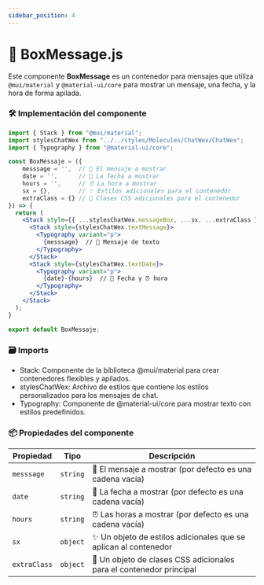 ```yaml
---
sidebar_position: 4
---
```


# 📨 BoxMessage.js

Este componente **BoxMessage** es un contenedor para mensajes que utiliza `@mui/material` y `@material-ui/core` para mostrar un mensaje, una fecha, y la hora de forma apilada.

### 🛠️ Implementación del componente

```jsx
import { Stack } from "@mui/material";
import stylesChatWex from "../../styles/Molecules/ChatWex/ChatWex";
import { Typography } from "@material-ui/core";

const BoxMessaje = ({
    messsage = '',  // 📝 El mensaje a mostrar
    date = '',      // 📅 La fecha a mostrar
    hours = '',     // ⏰ La hora a mostrar
    sx = {},        // ✨ Estilos adicionales para el contenedor
    extraClass = {} // 🎨 Clases CSS adicionales para el contenedor
}) => {
  return (
    <Stack style={{ ...stylesChatWex.messageBox, ...sx, ...extraClass }}>
      <Stack style={stylesChatWex.textMessage}>
        <Typography variant="p">
          {messsage}  // 📝 Mensaje de texto
        </Typography>
      </Stack>
      <Stack style={stylesChatWex.textDate}>
        <Typography variant="p">
          {date}-{hours}  // 📅 Fecha y ⏰ hora
        </Typography>
      </Stack>
    </Stack>    
  );
}

export default BoxMessaje;
```

### 🗃️ Imports

- Stack: Componente de la biblioteca @mui/material para crear contenedores flexibles y apilados.
- stylesChatWex: Archivo de estilos que contiene los estilos personalizados para los mensajes de chat.
- Typography: Componente de @material-ui/core para mostrar texto con estilos predefinidos.

### 📦 Propiedades del componente

| Propiedad     | Tipo       | Descripción                                                          |
| ------------- | ---------- | -------------------------------------------------------------------- |
| `messsage`    | `string`   | 📝 El mensaje a mostrar (por defecto es una cadena vacía)             |
| `date`        | `string`   | 📅 La fecha a mostrar (por defecto es una cadena vacía)               |
| `hours`       | `string`   | ⏰ Las horas a mostrar (por defecto es una cadena vacía)              |
| `sx`          | `object`   | ✨ Un objeto de estilos adicionales que se aplican al contenedor      |
| `extraClass`  | `object`   | 🎨 Un objeto de clases CSS adicionales para el contenedor principal   |
